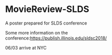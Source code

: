 # MovieReview-SLDS
A poster prepared for SLDS conference

Some more information on the conference:https://publish.illinois.edu/sldsc2018/

06/03 arrive at NYC
